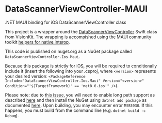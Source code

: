 # DataScannerViewController-MAUI
.NET MAUI binding for iOS DataScannerViewController class

This project is a wrapper around the [DataScannerViewController](https://developer.apple.com/documentation/visionkit/datascannerviewcontroller) Swift class from VisionKit. The wrapping is accompished using the MAUI community toolkit [helpers for native interop](https://learn.microsoft.com/en-us/dotnet/communitytoolkit/maui/native-library-interop/).

This code is published on nuget.org as a NuGet package called `DataScannerViewController.Ios.Maui`.

Because this package is strictly for iOS, you will be required to conditionally include it (insert the following into your .csproj, where `<version>` represents your desired version: `<PackageReference Include="DataScannerViewController.Ios.Maui" Version="<version>" Condition="'$(TargetFramework)' == 'net8.0-ios'" />`).

Please note: due to [this issue](https://github.com/dotnet/maui/issues/17828#issuecomment-1897879300), you will need to enable long path support as described [here](https://learn.microsoft.com/en-us/windows/win32/fileio/maximum-file-path-limitation?tabs=registry#registry-setting-to-enable-long-paths) and then install the NuGet using `dotnet add package` as documented [here](https://learn.microsoft.com/en-us/dotnet/core/tools/dotnet-add-package). Upon building, you may encounter error `MSB3030`. If this happens, you must build from the command line (e.g. `dotnet build -c Debug`).
